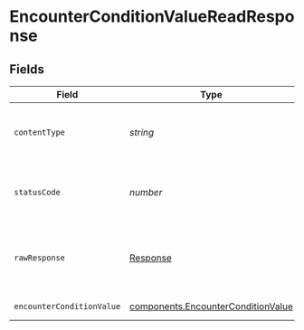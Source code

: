 # EncounterConditionValueReadResponse


## Fields

| Field                                                                                    | Type                                                                                     | Required                                                                                 | Description                                                                              |
| ---------------------------------------------------------------------------------------- | ---------------------------------------------------------------------------------------- | ---------------------------------------------------------------------------------------- | ---------------------------------------------------------------------------------------- |
| `contentType`                                                                            | *string*                                                                                 | :heavy_check_mark:                                                                       | HTTP response content type for this operation                                            |
| `statusCode`                                                                             | *number*                                                                                 | :heavy_check_mark:                                                                       | HTTP response status code for this operation                                             |
| `rawResponse`                                                                            | [Response](https://developer.mozilla.org/en-US/docs/Web/API/Response)                    | :heavy_check_mark:                                                                       | Raw HTTP response; suitable for custom response parsing                                  |
| `encounterConditionValue`                                                                | [components.EncounterConditionValue](../../models/components/encounterconditionvalue.md) | :heavy_minus_sign:                                                                       | Successful response                                                                      |